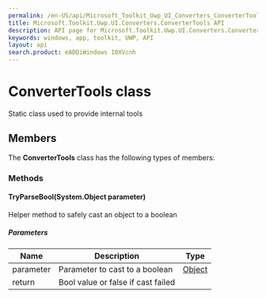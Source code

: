 ```yaml
---
permalink: /en-US/api/Microsoft_Toolkit_Uwp_UI_Converters_ConverterTools.htm
title: Microsoft.Toolkit.Uwp.UI.Converters.ConverterTools API 
description: API page for Microsoft.Toolkit.Uwp.UI.Converters.ConverterTools
keywords: windows, app, toolkit, UWP, API
layout: api
search.product: eADQiWindows 10XVcnh
---
```



# ConverterTools class

Static class used to provide internal tools

## Members

The **ConverterTools** class has the following types of members:

### Methods

#### TryParseBool(System.Object parameter)

Helper method to safely cast an object to a boolean

##### Parameters



| Name | Description | Type || --- | --- | --- || parameter | Parameter to cast to a boolean | [Object](https://msdn.microsoft.com/library/windows/apps/System.Object) || return |Bool value or false if cast failed |

